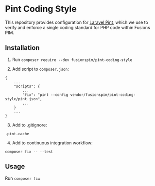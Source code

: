 # Pint Coding Style

This repository provides configuration for [Laravel Pint](https://laravel.com/docs/9.x/pint), which we use to verify and enforce a single coding standard for PHP code within Fusions PIM.

## Installation

1. Run `composer require --dev fusionspim/pint-coding-style`

2. Add script to `composer.json`:

```
{
    ...
    "scripts": {
        ...
        "fix": "pint --config vendor/fusionspim/pint-coding-style/pint.json",
        ...
    }
    ...
}

```

3. Add to .gitignore:

```
.pint.cache
```

4. Add to continuous integration workflow:

`composer fix -- --test`

## Usage

Run `composer fix`
